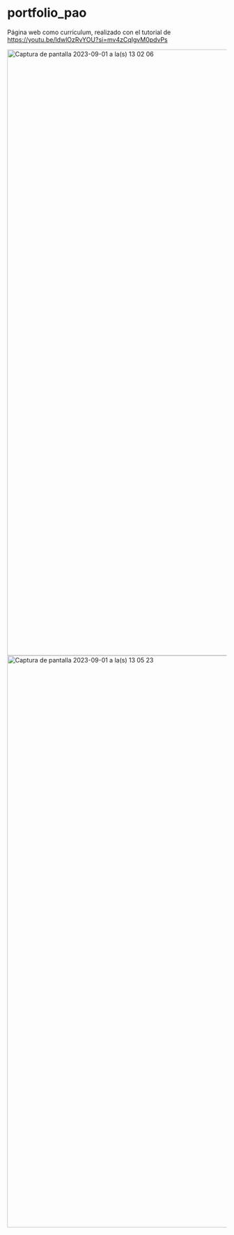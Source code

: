 # portfolio_pao
Página web como curriculum, realizado con el tutorial de https://youtu.be/ldwlOzRvYOU?si=mv4zCqIgvM0pdvPs

<img width="1389" alt="Captura de pantalla 2023-09-01 a la(s) 13 02 06" src="https://github.com/paodiazs/portfolio_pao/assets/45045278/7350482b-4ef3-4df8-8a40-1b233dc58625">
<img width="1311" alt="Captura de pantalla 2023-09-01 a la(s) 13 05 23" src="https://github.com/paodiazs/portfolio_pao/assets/45045278/87c23823-b42e-43e1-b6e2-5f1e5f00b018">
